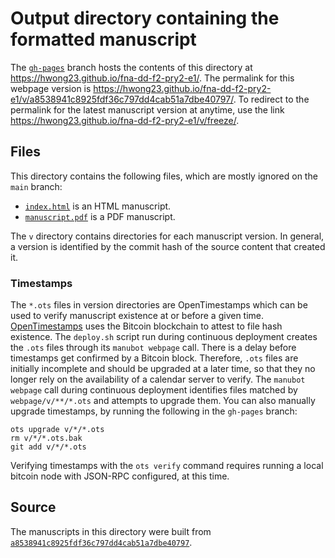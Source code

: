 # Output directory containing the formatted manuscript

The [`gh-pages`](https://github.com/hwong23/fna-dd-f2-pry2-e1/tree/gh-pages) branch hosts the contents of this directory at <https://hwong23.github.io/fna-dd-f2-pry2-e1/>.
The permalink for this webpage version is <https://hwong23.github.io/fna-dd-f2-pry2-e1/v/a8538941c8925fdf36c797dd4cab51a7dbe40797/>.
To redirect to the permalink for the latest manuscript version at anytime, use the link <https://hwong23.github.io/fna-dd-f2-pry2-e1/v/freeze/>.

## Files

This directory contains the following files, which are mostly ignored on the `main` branch:

+ [`index.html`](index.html) is an HTML manuscript.
+ [`manuscript.pdf`](manuscript.pdf) is a PDF manuscript.

The `v` directory contains directories for each manuscript version.
In general, a version is identified by the commit hash of the source content that created it.

### Timestamps

The `*.ots` files in version directories are OpenTimestamps which can be used to verify manuscript existence at or before a given time.
[OpenTimestamps](https://opentimestamps.org/) uses the Bitcoin blockchain to attest to file hash existence.
The `deploy.sh` script run during continuous deployment creates the `.ots` files through its `manubot webpage` call.
There is a delay before timestamps get confirmed by a Bitcoin block.
Therefore, `.ots` files are initially incomplete and should be upgraded at a later time, so that they no longer rely on the availability of a calendar server to verify.
The `manubot webpage` call during continuous deployment identifies files matched by `webpage/v/**/*.ots` and attempts to upgrade them.
You can also manually upgrade timestamps, by running the following in the `gh-pages` branch:

```shell
ots upgrade v/*/*.ots
rm v/*/*.ots.bak
git add v/*/*.ots
```

Verifying timestamps with the `ots verify` command requires running a local bitcoin node with JSON-RPC configured, at this time.

## Source

The manuscripts in this directory were built from
[`a8538941c8925fdf36c797dd4cab51a7dbe40797`](https://github.com/hwong23/fna-dd-f2-pry2-e1/commit/a8538941c8925fdf36c797dd4cab51a7dbe40797).
